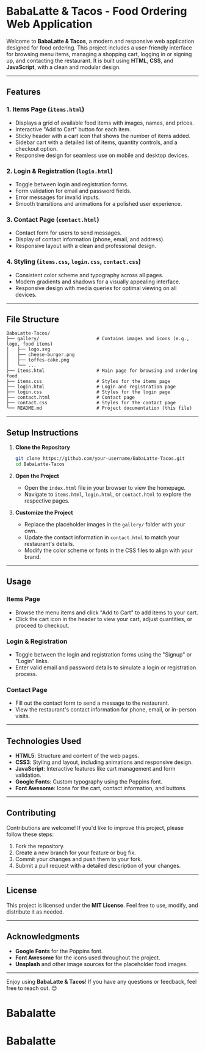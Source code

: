 # BabaLatte & Tacos - Food Ordering Web Application

Welcome to **BabaLatte & Tacos**, a modern and responsive web application designed for food ordering. This project includes a user-friendly interface for browsing menu items, managing a shopping cart, logging in or signing up, and contacting the restaurant. It is built using **HTML**, **CSS**, and **JavaScript**, with a clean and modular design.

---

## Features

### 1. **Items Page (`items.html`)**
   - Displays a grid of available food items with images, names, and prices.
   - Interactive "Add to Cart" button for each item.
   - Sticky header with a cart icon that shows the number of items added.
   - Sidebar cart with a detailed list of items, quantity controls, and a checkout option.
   - Responsive design for seamless use on mobile and desktop devices.

### 2. **Login & Registration (`login.html`)**
   - Toggle between login and registration forms.
   - Form validation for email and password fields.
   - Error messages for invalid inputs.
   - Smooth transitions and animations for a polished user experience.

### 3. **Contact Page (`contact.html`)**
   - Contact form for users to send messages.
   - Display of contact information (phone, email, and address).
   - Responsive layout with a clean and professional design.

### 4. **Styling (`items.css`, `login.css`, `contact.css`)**
   - Consistent color scheme and typography across all pages.
   - Modern gradients and shadows for a visually appealing interface.
   - Responsive design with media queries for optimal viewing on all devices.

---

## File Structure

```
BabaLatte-Tacos/
├── gallery/                     # Contains images and icons (e.g., logo, food items)
│   ├── logo.svg
│   ├── cheese-burger.png
│   ├── toffes-cake.png
│   └── ...
├── items.html                   # Main page for browsing and ordering food
├── items.css                    # Styles for the items page
├── login.html                   # Login and registration page
├── login.css                    # Styles for the login page
├── contact.html                 # Contact page
├── contact.css                  # Styles for the contact page
└── README.md                    # Project documentation (this file)
```

---

## Setup Instructions

1. **Clone the Repository**
   ```bash
   git clone https://github.com/your-username/BabaLatte-Tacos.git
   cd BabaLatte-Tacos
   ```

2. **Open the Project**
   - Open the `index.html` file in your browser to view the homepage.
   - Navigate to `items.html`, `login.html`, or `contact.html` to explore the respective pages.

3. **Customize the Project**
   - Replace the placeholder images in the `gallery/` folder with your own.
   - Update the contact information in `contact.html` to match your restaurant's details.
   - Modify the color scheme or fonts in the CSS files to align with your brand.

---

## Usage

### Items Page
- Browse the menu items and click "Add to Cart" to add items to your cart.
- Click the cart icon in the header to view your cart, adjust quantities, or proceed to checkout.

### Login & Registration
- Toggle between the login and registration forms using the "Signup" or "Login" links.
- Enter valid email and password details to simulate a login or registration process.

### Contact Page
- Fill out the contact form to send a message to the restaurant.
- View the restaurant's contact information for phone, email, or in-person visits.

---

## Technologies Used

- **HTML5**: Structure and content of the web pages.
- **CSS3**: Styling and layout, including animations and responsive design.
- **JavaScript**: Interactive features like cart management and form validation.
- **Google Fonts**: Custom typography using the Poppins font.
- **Font Awesome**: Icons for the cart, contact information, and buttons.

---

## Contributing

Contributions are welcome! If you'd like to improve this project, please follow these steps:

1. Fork the repository.
2. Create a new branch for your feature or bug fix.
3. Commit your changes and push them to your fork.
4. Submit a pull request with a detailed description of your changes.

---

## License

This project is licensed under the **MIT License**. Feel free to use, modify, and distribute it as needed.

---

## Acknowledgments

- **Google Fonts** for the Poppins font.
- **Font Awesome** for the icons used throughout the project.
- **Unsplash** and other image sources for the placeholder food images.

---

Enjoy using **BabaLatte & Tacos**! If you have any questions or feedback, feel free to reach out. 😊
# Babalatte
# Babalatte
